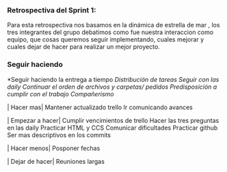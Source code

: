 ### Retrospectiva del Sprint 1:


Para esta retrospectiva nos basamos en la dinámica de estrella de mar , los tres integrantes del grupo debatimos como fue nuestra interaccion como equipo,
que cosas queremos seguir implementando, cuales mejorar y cuales dejar de hacer para realizar un mejor proyecto.

### **Seguir haciendo**

*Seguir haciendo la entrega a tiempo
*Distribución de tareas
Seguir con las daily
Continuar el orden de archivos y carpetas/ pedidos
Predisposición a cumplir con el trabajo
Compañerismo*

| Hacer mas|
Mantener actualizado trello
Ir comunicando avances

| Empezar a hacer|
Cumplir vencimientos de trello
Hacer las tres preguntas en las daily
Practicar HTML y CCS
Comunicar dificultades
Practicar github
Ser mas descriptivos en los commits

| Hacer menos|
Posponer fechas

| Dejar de hacer|
Reuniones largas

